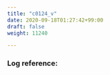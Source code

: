 ```yaml
---
title: "c0124_v"
date: 2020-09-18T01:27:42+99:00
draft: false
weight: 11240

---
```


### Log reference: <no value>

```
